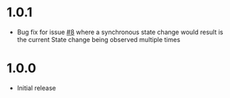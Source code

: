 # 1.0.1

- Bug fix for issue [#8](https://github.com/doridori/Dynamo/issues/8) where a synchronous state change would result is the current State change being observed multiple times

# 1.0.0

- Initial release